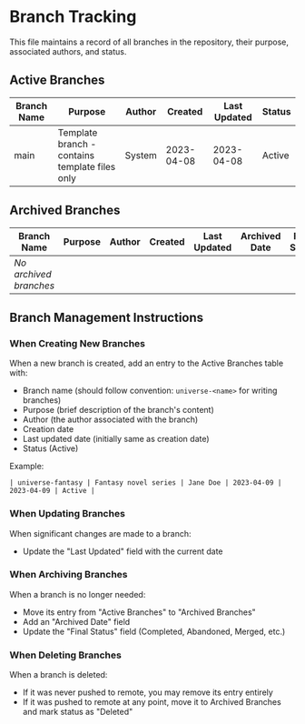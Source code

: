 # Branch Tracking

This file maintains a record of all branches in the repository, their purpose, associated authors, and status.

## Active Branches

| Branch Name | Purpose | Author | Created | Last Updated | Status |
|-------------|---------|--------|---------|-------------|--------|
| main | Template branch - contains template files only | System | 2023-04-08 | 2023-04-08 | Active |

## Archived Branches

| Branch Name | Purpose | Author | Created | Last Updated | Archived Date | Final Status |
|-------------|---------|--------|---------|-------------|--------------|--------------|
| *No archived branches* | | | | | | |

## Branch Management Instructions

### When Creating New Branches

When a new branch is created, add an entry to the Active Branches table with:
- Branch name (should follow convention: `universe-<name>` for writing branches)
- Purpose (brief description of the branch's content)
- Author (the author associated with the branch)
- Creation date
- Last updated date (initially same as creation date)
- Status (Active)

Example:
```
| universe-fantasy | Fantasy novel series | Jane Doe | 2023-04-09 | 2023-04-09 | Active |
```

### When Updating Branches

When significant changes are made to a branch:
- Update the "Last Updated" field with the current date

### When Archiving Branches

When a branch is no longer needed:
- Move its entry from "Active Branches" to "Archived Branches"
- Add an "Archived Date" field
- Update the "Final Status" field (Completed, Abandoned, Merged, etc.)

### When Deleting Branches

When a branch is deleted:
- If it was never pushed to remote, you may remove its entry entirely
- If it was pushed to remote at any point, move it to Archived Branches and mark status as "Deleted" 